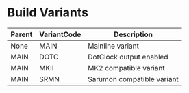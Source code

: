 # Build Variants

Parent | VariantCode | Description
-------|-------------|------------
None   | MAIN        | Mainline variant
MAIN   | DOTC        | DotClock output enabled
MAIN   | MKII        | MK2 compatible variant
MAIN   | SRMN        | Sarumon compatible variant
